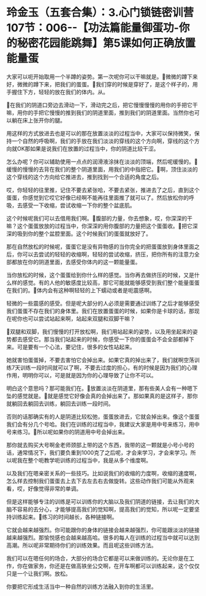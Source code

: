 # 玲金玉（五套合集）：3.心门锁链密训营 107节：006--【功法篇能量御蛋功-你的秘密花园能跳舞】第5课如何正确放置能量蛋

大家可以呃开始取用一个半蹲的姿势。第一次呢你可以干嘛就是。🎼微微的蹲下来好，微微的蹲下来，把我们的蛋蛋。🎼我们穿的时候是穿好了，是这个样子的，用手握住下方，轻轻的放在我们的体内。从。

🎼在我们的阴道口旁边去滑动一下，滑动完之后，把它慢慢慢慢的用你的手把它干嘛，用你的手把它慢慢的推到我们的阴道里面，推到我们的阴道里面。当然你也可以躺在床上张开你的腿。

用这样的方式放进去也是可以的那在放置淡淡的过程当中，大家可以保持微笑，保持一个自然的呼吸啊，我们的手放在我们淡淡的穿线的这个方向啊，穿线的这个方向就OK那如果是说我们在放置的过程当中，你的阴道比较干涩。

怎么办呢？你可以辅助使用一点点的润滑液涂抹在淡淡的顶端，然后呢缓慢的。🎼缓慢的慢慢的去背在我们的整个阴道里面，用我们的中指把它。🎼啊，顶住淡淡的这个穿线的这个方向给它推进去，推到找到一个合适的角度之后。

哎，你轻轻的往里推，记住不要去紧张哈，不要去紧张，推进去了之后，直到这个蛋蛋，你感觉到它哎它好像已经啊不能再往里面推了就可以了。然后放松你的呼吸，去感受一下收缩，尝试收缩一下你的整个盆底肌。

这个时候呢我们可以去借用我们啊。🎼腹部的力量，你去想象，哎，你深深的干嘛？这个蛋蛋放放的过程当中，你深深的用你腹部的力量把这个蛋蛋收。🎼把它深深的吸到你的整个盆腔里面。这个时候我们的蛋蛋就放好了。

那在自然放松的时候呢，蛋蛋它是没有异物感的当你完全的把蛋蛋放到身体里面之后，你可以去尝试的轻轻的收缩啊，轻轻的尝试收缩，挤压，把你所有的注意力全部都放在你的阴道里面，去感受你体内的这一颗能量蛋。

当你放松的时候，这个蛋蛋给到你什么样的感觉。当你再去做挤压的时候，又是什么样的感觉。有的人他的敏感度比较高，那它可能就能够感受到我们整个能量蛋蛋在我们的。🎼体内会有这种啊轻轻的上下蠕动或者是呃震感啊。

轻微的一些震感的感受。但是呢大部分的人必须是需要通过训练了之后才能够感受我们蛋蛋不存在我们的身体里。我们在放置蛋蛋的时候，如果你是卡球的话，那现在呢你也可以尝试站起来啊，站起来双腿和双脚干嘛？

🎼双腿和双脚，我们慢慢的打开放松啊，我们用站起来的姿势，以及用坐起来的姿势都去感受它。那当我们站起来的时候，你感受一下你的蛋蛋会不会全部都掉下来。可是要有一个心法，要记住，很多的女性站起来。

她就害怕蛋蛋掉，不要去害怕它会掉出来。如果它真的掉出来了，我们就啊空荡训练7天训练一段时间就可以了啊，不要去过度的担心，有的时候是因为我们的心理作用，明明你可以，可是就是因为你的心理导致了让你不可以。

明白这个意思吗？那可能我们在。🎼放置淡淡在阴道里，那有些美人会有一种嗯下坠的感觉就是。🎼就是感觉它好像会真的会掉出来了。那如果真的是这样子，那你就躺回去躺回去训练，躺回去训练一段时间。

否则的话那确实有的人是阴道比较松弛，蛋蛋放进去，它就会掉出来。像这个蛋蛋我们会有分几个号哈。我们在训练的过程当中，我建议大家是用中号来练习，用中号来练习。🎼所以呢如果你的阴道用中号会掉出来。

那你就去购买大号啊金老师颈部上带的这个东西，我带的这一颗就是小号小号的话，通常情况下，我们要负重到1000克了之后呢，才会来学习，才会来学习。所以呢我在整个呃教学呃训练的过程当中，我是从多个维度啊。

以及我们在嗯亲密关系的一些技巧。比如说我们的收缩的力度啊，收缩的速度啊，怎么样去控制我们蛋蛋去上去下去左去右去做旋转。这些动作我们可能从外观来看，哎，好像觉得非常的单调。

但是这样能够专注的训练是可以训练你的大脑以及我们阴道的链接，去让我们的大脑不容易的去分心，才能够提高我们的觉知啊，提高我们的觉知，所以呢一定要坚持训练起来。🎼练习的时间越长，各种链接啊。

它就会越来越强烈。你可能跟你的身体的链接会越来越强烈，你可能跟淡淡的链接越来越强烈。那愉悦感也会越来越高哈。很多的每人在训练的过程当中就可以达到高潮。所以呢非常期待你们的训练效果。而且呢这些训练方法。

我们可以在嗯任何的场合，大部分的场合它都是可以来做训练的。无论你是在工作，你在做家务，你还是在做高铁坐公交啊，在开车啊都可以训练起来，这个仅仅只是一个让我们啊。放松。

你要把它形成生活当中一种自然的训练方法融入到你的生活里。